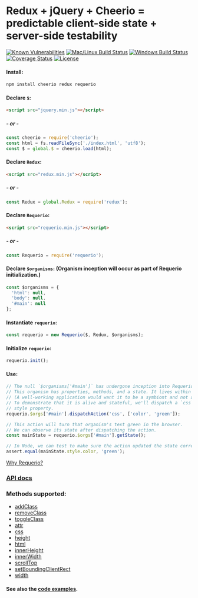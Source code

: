 # Redux + jQuery + Cheerio = predictable client-side state + server-side testability

[![Known Vulnerabilities][snyk-image]][snyk-url]
[![Mac/Linux Build Status][travis-image]][travis-url]
[![Windows Build Status][appveyor-image]][appveyor-url]
[![Coverage Status][coveralls-image]][coveralls-url]
[![License][license-image]][license-url]

#### Install:

```bash
npm install cheerio redux requerio
```

#### Declare `$`:

```html
<script src="jquery.min.js"></script>
```

##### - or -

```javascript
const cheerio = require('cheerio');
const html = fs.readFileSync('./index.html', 'utf8');
const $ = global.$ = cheerio.load(html);
```

#### Declare `Redux`:

```html
<script src="redux.min.js"></script>
```

##### - or -

```javascript
const Redux = global.Redux = require('redux');
```

#### Declare `Requerio`:

```html
<script src="requerio.min.js"></script>
```

##### - or -

```javascript
const Requerio = require('requerio');
```

#### Declare `$organisms`: (Organism inception will occur as part of Requerio initialization.)

```javascript
const $organisms = {
  'html': null,
  'body': null,
  '#main': null
};
```

#### Instantiate `requerio`:

```javascript
const requerio = new Requerio($, Redux, $organisms);
```

#### Initialize `requerio`:

```javascript
requerio.init();
```

#### Use:

```javascript
// The null `$organisms['#main']` has undergone inception into Requerio organism `requerio.$orgs['#main']`
// This organism has properties, methods, and a state. It lives within larger organisms.
// (A well-working application would want it to be a symbiont and not a parasite!)
// To demonstrate that it is alive and stateful, we'll dispatch a `css` action to give it a `color:green`
// style property.
requerio.$orgs['#main'].dispatchAction('css', ['color', 'green']);

// This action will turn that organism's text green in the browser.
// We can observe its state after dispatching the action.
const mainState = requerio.$orgs['#main'].getState();

// In Node, we can test to make sure the action updated the state correctly.
assert.equal(mainState.style.color, 'green');
```

[Why Requerio?](docs/why-requerio.md)

### [API docs](docs/README.md)

### Methods supported:

* [addClass](docs/methods.md#addclassclasses)
* [removeClass](docs/methods.md#removeclassclasses)
* [toggleClass](docs/methods.md#toggleclassclasses-switch)
* [attr](docs/methods.md#attrattributename-value)
* [css](docs/methods.md#csspropertyname-value)
* [height](docs/methods.md#heightvalue)
* [html](docs/methods.md#htmlhtmlstring)
* [innerHeight](docs/methods.md#innerheightvalue)
* [innerWidth](docs/methods.md#innerwidthvalue)
* [scrollTop](docs/methods.md#scrolltopvalue)
* [setBoundingClientRect](docs/methods.md#setboundingclientrectboundingclientrect)
* [width](docs/methods.md#widthvalue)

#### See also the <a href="https://github.com/electric-eloquence/requerio/tree/master/examples" target="_blank">code examples</a>.

[snyk-image]: https://snyk.io/test/github/electric-eloquence/requerio/master/badge.svg
[snyk-url]: https://snyk.io/test/github/electric-eloquence/requerio/master

[travis-image]: https://img.shields.io/travis/electric-eloquence/requerio.svg?label=mac%20%26%20linux
[travis-url]: https://travis-ci.org/electric-eloquence/requerio

[appveyor-image]: https://img.shields.io/appveyor/ci/e2tha-e/requerio.svg?label=windows
[appveyor-url]: https://ci.appveyor.com/project/e2tha-e/requerio

[coveralls-image]: https://img.shields.io/coveralls/electric-eloquence/requerio/master.svg
[coveralls-url]: https://coveralls.io/r/electric-eloquence/requerio

[license-image]: https://img.shields.io/github/license/electric-eloquence/requerio.svg
[license-url]: https://raw.githubusercontent.com/electric-eloquence/requerio/master/LICENSE
